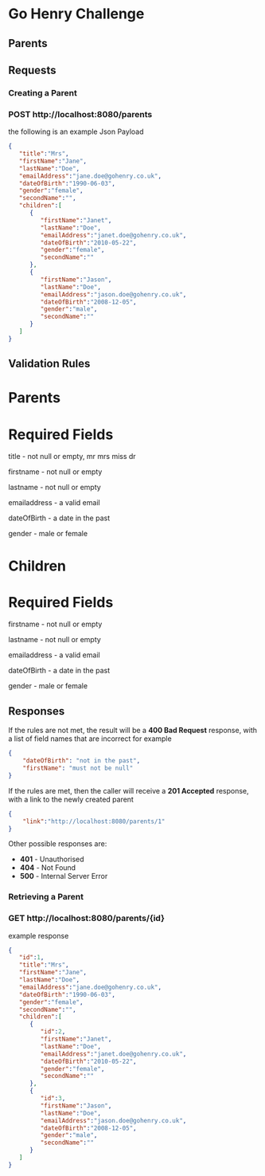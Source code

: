 # Go Henry Challenge



## Parents
## Requests
### Creating a Parent
### POST http://localhost:8080/parents
the following is an example Json Payload
```json
{
   "title":"Mrs",
   "firstName":"Jane",
   "lastName":"Doe",
   "emailAddress":"jane.doe@gohenry.co.uk",
   "dateOfBirth":"1990-06-03",
   "gender":"female",
   "secondName":"",
   "children":[
      {
         "firstName":"Janet",
         "lastName":"Doe",
         "emailAddress":"janet.doe@gohenry.co.uk",
         "dateOfBirth":"2010-05-22",
         "gender":"female",
         "secondName":""
      },
      {
         "firstName":"Jason",
         "lastName":"Doe",
         "emailAddress":"jason.doe@gohenry.co.uk",
         "dateOfBirth":"2008-12-05",
         "gender":"male",
         "secondName":""
      }
   ]
}

```
## Validation Rules
# Parents
# Required Fields
title - not null or empty, mr mrs miss dr

firstname - not null or empty

lastname - not null or empty

emailaddress - a valid email

dateOfBirth - a date in the past

gender - male or female

# Children
# Required Fields
firstname - not null or empty

lastname - not null or empty

emailaddress - a valid email

dateOfBirth - a date in the past

gender - male or female




## Responses

If the rules are not met, the result will be a __400 Bad Request__ response, with a list of field names that are
incorrect
for example
```json
{
    "dateOfBirth": "not in the past",
    "firstName": "must not be null"
}
```

If the rules are met, then the caller will receive a __201 Accepted__ response, with a link to the newly created parent

```json
{
    "link":"http://localhost:8080/parents/1"
}
```

Other possible responses are:
* __401__ - Unauthorised
* __404__ - Not Found
* __500__ - Internal Server Error

### Retrieving a Parent
### GET http://localhost:8080/parents/{id}
example response
```json
{
   "id":1,
   "title":"Mrs",
   "firstName":"Jane",
   "lastName":"Doe",
   "emailAddress":"jane.doe@gohenry.co.uk",
   "dateOfBirth":"1990-06-03",
   "gender":"female",
   "secondName":"",
   "children":[
      {
         "id":2,
         "firstName":"Janet",
         "lastName":"Doe",
         "emailAddress":"janet.doe@gohenry.co.uk",
         "dateOfBirth":"2010-05-22",
         "gender":"female",
         "secondName":""
      },
      {
         "id":3,
         "firstName":"Jason",
         "lastName":"Doe",
         "emailAddress":"jason.doe@gohenry.co.uk",
         "dateOfBirth":"2008-12-05",
         "gender":"male",
         "secondName":""
      }
   ]
}


```


